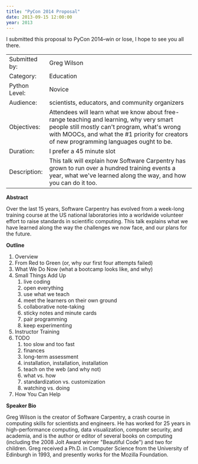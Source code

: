 ```yaml
---
title: "PyCon 2014 Proposal"
date: 2013-09-15 12:00:00
year: 2013
---
```

<p>
  I submitted this proposal to PyCon 2014–win or lose, I hope to see you all there.
</p>
<table class="table table-striped">
  <tr>
    <td>Submitted by:</td>
    <td>Greg Wilson</td>
  </tr>
  <tr>
    <td>Category:</td>
    <td>Education </td>
  </tr>
  <tr>
    <td>Python Level:</td>
    <td>Novice </td>
  </tr>
  <tr>
    <td>Audience:</td>
    <td>scientists, educators, and community organizers </td>
  </tr>
  <tr>
    <td>Objectives:</td>
    <td>Attendees will learn what we know about free-range teaching and learning, why very smart people still mostly can't program, what's wrong with MOOCs, and what the #1 priority for creators of new programming languages ought to be. </td>
  </tr>
  <tr>
    <td>Duration:</td>
    <td>I prefer a 45 minute slot</td>
  </tr>
  <tr>
    <td>Description:</td>
    <td>This talk will explain how Software Carpentry has grown to run over a hundred training events a year, what we've learned along the way, and how you can do it too. </td>
  </tr>
</table>

<p><strong>Abstract</strong></p>

<p>Over the last 15 years, Software Carpentry has evolved from a week-long training course at the US national laboratories into a worldwide volunteer effort to raise standards in scientific computing. This talk explains what we have learned along the way the challenges we now face, and our plans for the future. </p>

<p><strong>Outline</strong></p>

<ol>
  <li>Overview</li>
  <li>From Red to Green (or, why our first four attempts failed)</li>
  <li>What We Do Now (what a bootcamp looks like, and why)</li>
  <li>Small Things Add Up
    <ol>
      <li>live coding</li>
      <li>open everything</li>
      <li>use what we teach</li>
      <li>meet the learners on their own ground</li>
      <li>collaborative note-taking</li>
      <li>sticky notes and minute cards</li>
      <li>pair programming</li>
      <li>keep experimenting</li>
    </ol>
  </li>
  <li>Instructor Training</li>
  <li>TODO
    <ol>
      <li>too slow and too fast</li>
      <li>finances</li>
      <li>long-term assessment</li>
      <li>installation, installation, installation</li>
      <li>teach on the web (and why not)</li>
      <li>what vs. how</li>
      <li>standardization vs. customization</li>
      <li>watching vs. doing</li>
    </ol>
  <li>How You Can Help </li>
</ol>

<p><strong>Speaker Bio</strong></p>

<p>Greg Wilson is the creator of Software Carpentry, a crash course in computing skills for scientists and engineers. He has worked for 25 years in high-performance computing, data visualization, computer security, and academia, and is the author or editor of several books on computing (including the 2008 Jolt Award winner "Beautiful Code") and two for children. Greg received a Ph.D. in Computer Science from the University of Edinburgh in 1993, and presently works for the Mozilla Foundation.</p>

